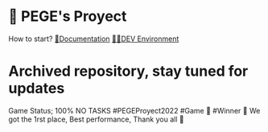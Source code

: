 # 🍎 PEGE's Proyect

How to start?
[🧾Documentation](https://luisweb.cf/docs)
[👨‍💻DEV Environment](https://pegesourcemain-3.luiscraftyt3.repl.co/jugar)
# Archived repository, stay tuned for updates
Game Status; 100%
NO TASKS
#PEGEProyect2022
#Game 💎
#Winner 👀
We got the 1rst place, Best performance, Thank you all 💖
